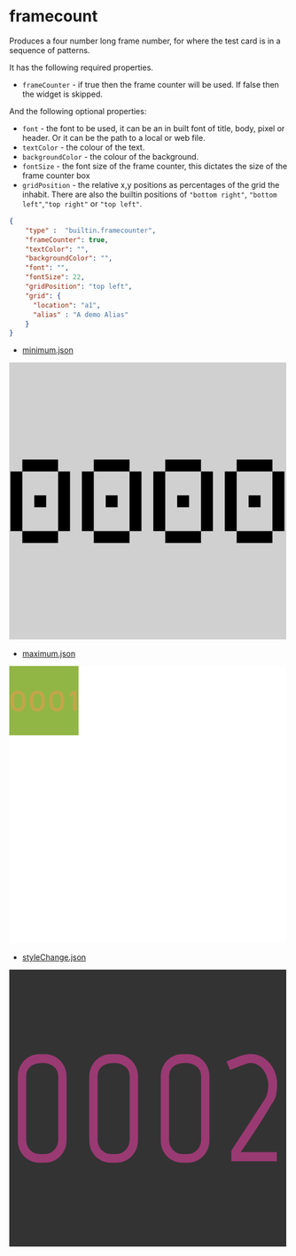 # framecount

Produces a four number long frame number, for
where the test card is in a sequence of patterns.

It has the following required properties.

- `frameCounter` - if true then the frame counter will be used. If false then
the widget is skipped.

And the following optional properties:

- `font` - the font to be used, it can be an in built font of title, body,
pixel or header. Or it can be the path to a local or web file.
- `textColor` - the colour of the text.
- `backgroundColor` - the colour of the background.
- `fontSize` - the font size of the frame counter,
this dictates the size of the frame counter box
- `gridPosition` - the relative x,y positions as percentages
of the grid the inhabit. There are also the builtin positions of
`"bottom right"`, `"bottom left"`,`"top right"` or `"top left"`.

```json
{
    "type" :  "builtin.framecounter",
    "frameCounter": true,
    "textColor": "",
    "backgroundColor": "",
    "font": "",
    "fontSize": 22, 
    "gridPosition": "top left",
    "grid": {
      "location": "a1",
      "alias" : "A demo Alias"
    }
}
```

- [minimum.json](../../exampleJson/builtin.frameCounter/minimum-example.json)

![image](../../exampleJson/builtin.frameCounter/minimum-example.png)

- [maximum.json](../../exampleJson/builtin.frameCounter/maximum-example.json)

![image](../../exampleJson/builtin.frameCounter/maximum-example.png)

- [styleChange.json](../../exampleJson/builtin.frameCounter/styleChange-example.json)

![image](../../exampleJson/builtin.frameCounter/styleChange-example.png)
